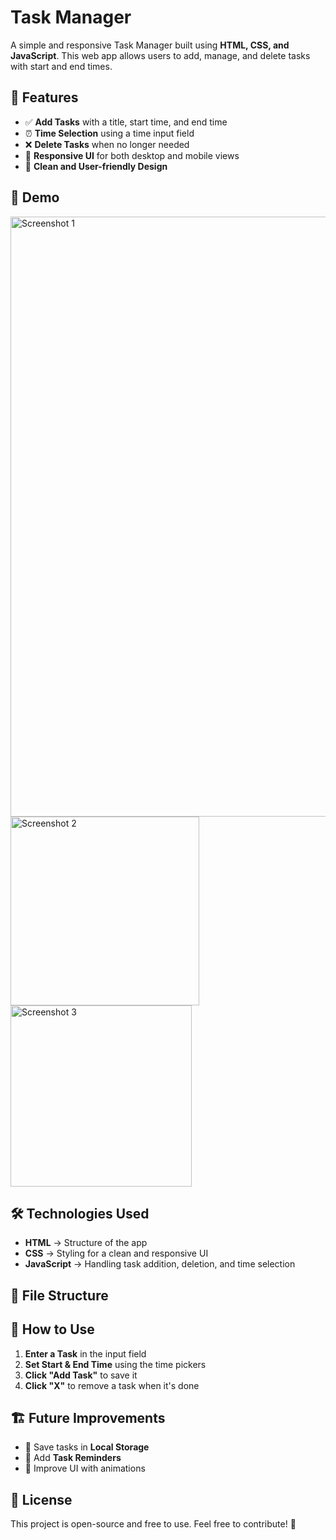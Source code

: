# Task Manager

A simple and responsive Task Manager built using **HTML, CSS, and JavaScript**. This web app allows users to add, manage, and delete tasks with start and end times.

## 📌 Features

- ✅ **Add Tasks** with a title, start time, and end time  
- ⏰ **Time Selection** using a time input field  
- ❌ **Delete Tasks** when no longer needed  
- 📱 **Responsive UI** for both desktop and mobile views  
- 🎨 **Clean and User-friendly Design**  

## 🚀 Demo
<img width="960" alt="Screenshot 1" src="https://github.com/user-attachments/assets/76d62733-d291-4da3-b648-a8a86670cc08" />
<img width="302" alt="Screenshot 2" src="https://github.com/user-attachments/assets/a47d99f7-42be-40c0-b82d-2415c57d3b23" />
<img width="290" alt="Screenshot 3" src="https://github.com/user-attachments/assets/f921fc0e-6c85-4d5c-9d8f-286a3443815b" />

## 🛠️ Technologies Used

- **HTML** → Structure of the app  
- **CSS** → Styling for a clean and responsive UI  
- **JavaScript** → Handling task addition, deletion, and time selection  

## 📂 File Structure

## 🎯 How to Use

1. **Enter a Task** in the input field  
2. **Set Start & End Time** using the time pickers  
3. **Click "Add Task"** to save it  
4. **Click "X"** to remove a task when it's done  

## 🏗️ Future Improvements

- 📌 Save tasks in **Local Storage**  
- 🔔 Add **Task Reminders**  
- 🎨 Improve UI with animations  

## 📜 License

This project is open-source and free to use. Feel free to contribute! 🚀

